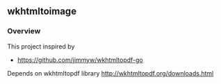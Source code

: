 ## wkhtmltoimage

### Overview

This project inspired by 
* https://github.com/jimmyw/wkhtmltopdf-go

Depends on wkhtmltopdf library
http://wkhtmltopdf.org/downloads.html
